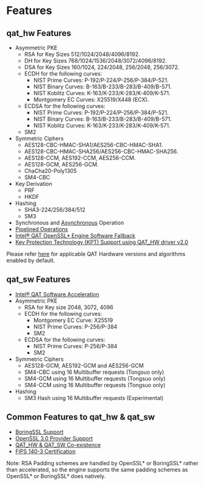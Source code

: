 # Features

## qat_hw Features
* Asymmetric PKE
    * RSA for Key Sizes 512/1024/2048/4096/8192.
    * DH for Key Sizes 768/1024/1536/2048/3072/4096/8192.
    * DSA for Key Sizes 160/1024, 224/2048, 256/2048, 256/3072.
    * ECDH for the following curves:
        * NIST Prime Curves: P-192/P-224/P-256/P-384/P-521.
        * NIST Binary Curves: B-163/B-233/B-283/B-409/B-571.
        * NIST Koblitz Curves: K-163/K-233/K-283/K-409/K-571.
        * Montgomery EC Curves: X25519/X448 (ECX).
    * ECDSA for the following curves:
        * NIST Prime Curves: P-192/P-224/P-256/P-384/P-521.
        * NIST Binary Curves: B-163/B-233/B-283/B-409/B-571.
        * NIST Koblitz Curves: K-163/K-233/K-283/K-409/K-571.
    * SM2
* Symmetric Ciphers
    * AES128-CBC-HMAC-SHA1/AES256-CBC-HMAC-SHA1.
    * AES128-CBC-HMAC-SHA256/AES256-CBC-HMAC-SHA256.
    * AES128-CCM, AES192-CCM, AES256-CCM.
    * AES128-GCM, AES256-GCM.
    * ChaCha20-Poly1305
    * SM4-CBC
* Key Derivation 
    * PRF
    * HKDF
* Hashing
    * SHA3-224/256/384/512
    * SM3
* Synchronous and [Asynchronous](async_job.md) Operation
* [Pipelined Operations](qat_hw.md#using-the-openssl-pipelining-capability)
* [Intel&reg; QAT OpenSSL\* Engine Software Fallback](qat_hw.md#intel-qat-openssl-engine-software-fallback-feature)
* [Key Protection Technology (KPT) Support using QAT_HW driver v2.0](qat_hw_kpt.md)

Please refer [here](qat_hw_algo.md) for applicable QAT Hardware versions and algorithms enabled by default.

## qat_sw Features
* [Intel&reg; QAT Software Acceleration](qat_sw.md)
* Asymmetric PKE
    * RSA for Key size 2048, 3072, 4096
    * ECDH for the following curves:
        * Montgomery EC Curve: X25519
        * NIST Prime Curves: P-256/P-384
        * SM2
    * ECDSA for the following curves:
        * NIST Prime Curves: P-256/P-384
        * SM2
* Symmetric Ciphers
    * AES128-GCM, AES192-GCM and AES256-GCM
    * SM4-CBC using 16 Multibuffer requests (Tongsuo only)
    * SM4-GCM using 16 Multibuffer requests (Tongsuo only)
    * SM4-CCM using 16 Multibuffer requests (Tongsuo only)
* Hashing
    * SM3 Hash using 16 Multibuffer requests (Experimental)

## Common Features to qat_hw & qat_sw
* [BoringSSL Support](bssl_support.md)
* [OpenSSL 3.0 Provider Support](qat_common.md#openssl-30-provider-support)
* [QAT_HW & QAT_SW Co-existence](qat_coex.md#qat-hw-and-qat-sw-co-existence)
* [FIPS 140-3 Certification](qat_common.md#fips-140-3-certification)

Note: RSA Padding schemes are handled by OpenSSL\* or BoringSSL\* rather than accelerated, so the
engine supports the same padding schemes as OpenSSL\* or BoringSSL\* does natively.
